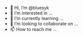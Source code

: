 - 👋 Hi, I’m @bluesyk
- 👀 I’m interested in ...
- 🌱 I’m currently learning ...
- 💞️ I’m looking to collaborate on ...
- 📫 How to reach me ...

<!---
bluesyk/bluesyk is a ✨ special ✨ repository because its `README.md` (this file) appears on your GitHub profile.
You can click the Preview link to take a look at your changes.
--->
